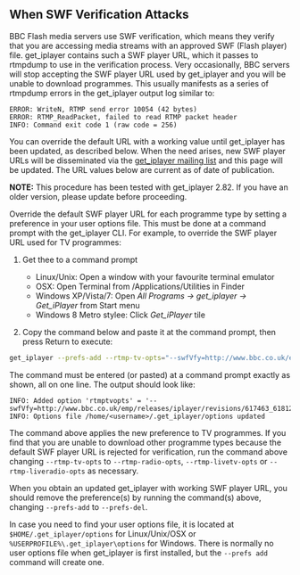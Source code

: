 ## When SWF Verification Attacks

BBC Flash media servers use SWF verification, which means they verify that you are accessing media streams with an approved SWF (Flash player) file. get_iplayer contains such a SWF player URL, which it passes to rtmpdump to use in the verification process. Very occasionally, BBC servers will stop accepting the SWF player URL used by get_iplayer and you will be unable to download programmes.  This usually manifests as a series of rtmpdump errors in the get_iplayer output log similar to:

``` text
ERROR: WriteN, RTMP send error 10054 (42 bytes)
ERROR: RTMP_ReadPacket, failed to read RTMP packet header
INFO: Command exit code 1 (raw code = 256)
```

You can override the default URL with a working value until get_iplayer has been updated, as described below.  When the need arises, new SWF player URLs will be disseminated via the [get_iplayer mailing list](http://lists.infradead.org/mailman/listinfo/get_iplayer) and this page will be updated.  The URL values below are current as of date of publication.

**NOTE:** This procedure has been tested with get_iplayer 2.82.  If you have an older version, please update before proceeding. 

Override the default SWF player URL for each programme type by setting a preference in your user options file.  This must be done at a command prompt with the get_iplayer CLI. For example, to override the SWF player URL used for TV programmes:

1. Get thee to a command prompt
    * Linux/Unix: Open a window with your favourite terminal emulator
    * OSX: Open Terminal from /Applications/Utilities in Finder
    * Windows XP/Vista/7: Open *All Programs -> get_iplayer -> Get_iPlayer* from Start menu
    * Windows 8 Metro stylee: Click *Get_iPlayer* tile

2. Copy the command below and paste it at the command prompt, then press Return to execute:

``` bash
get_iplayer --prefs-add --rtmp-tv-opts="--swfVfy=http://www.bbc.co.uk/emp/releases/iplayer/revisions/617463_618125_4/617463_618125_4_emp.swf" 
```

The command must be entered (or pasted) at a command prompt exactly as shown, all on one line.  The output should look like:

``` text
INFO: Added option 'rtmptvopts' = '--swfVfy=http://www.bbc.co.uk/emp/releases/iplayer/revisions/617463_618125_4/617463_618125_4_emp.swf'
INFO: Options file /home/<username>/.get_iplayer/options updated
```

The command above applies the new preference to TV programmes.  If you find that you are unable to download other programme types because the default SWF player URL is rejected for verification, run the command above changing `--rtmp-tv-opts` to `--rtmp-radio-opts`, `--rtmp-livetv-opts` or `--rtmp-liveradio-opts` as necessary.

When you obtain an updated get_iplayer with working SWF player URL, you should remove the preference(s) by running the command(s) above, changing `--prefs-add` to `--prefs-del`.

In case you need to find your user options file, it is located at `$HOME/.get_iplayer/options` for Linux/Unix/OSX or `%USERPROFILE%\.get_iplayer\options` for Windows. There is normally no user options file when get_iplayer is first installed, but the `--prefs add` command will create one.
